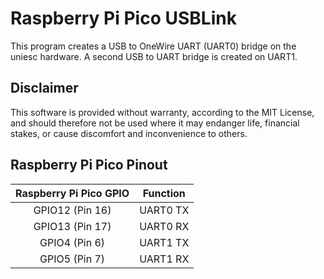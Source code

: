 Raspberry Pi Pico USBLink
=========================

This program creates a USB to OneWire UART (UART0) bridge on the uniesc hardware. A second USB to UART bridge is created on UART1.

Disclaimer
----------

This software is provided without warranty, according to the MIT License, and should therefore not be used where it may endanger life, financial stakes, or cause discomfort and inconvenience to others.

Raspberry Pi Pico Pinout
------------------------

| Raspberry Pi Pico GPIO | Function |
|:----------------------:|:--------:|
| GPIO12 (Pin 16)        | UART0 TX |
| GPIO13 (Pin 17)        | UART0 RX |
| GPIO4 (Pin 6)          | UART1 TX |
| GPIO5 (Pin 7)          | UART1 RX |
